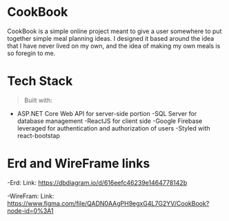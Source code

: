# CookBook

CookBook is a simple online project meant to give a user somewhere to put together simple meal planning ideas. I designed it based around the idea that I have never lived on my own, and the idea of making my own meals is so foregin to me. 

# Tech Stack
> Built with: 

- ASP.NET Core Web API for server-side portion
-SQL Server for database management
-ReactJS for client side 
-Google Firebase leveraged for authentication and authorization of users
-Styled with react-bootstap 

# Erd and WireFrame links 

-Erd:
Link: https://dbdiagram.io/d/616eefc46239e1464778142b

-WireFram: 
Link: https://www.figma.com/file/QADN0AAgPH9egxG4L7G2YV/CookBook?node-id=0%3A1

